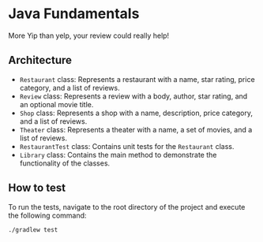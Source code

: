 # Java Fundamentals

More Yip than yelp, your review could really help!

## Architecture

- `Restaurant` class: Represents a restaurant with a name, star rating, price category, and a list of reviews.
- `Review` class: Represents a review with a body, author, star rating, and an optional movie title.
- `Shop` class: Represents a shop with a name, description, price category, and a list of reviews.
- `Theater` class: Represents a theater with a name, a set of movies, and a list of reviews.
- `RestaurantTest` class: Contains unit tests for the `Restaurant` class.
- `Library` class: Contains the main method to demonstrate the functionality of the classes.

## How to test

To run the tests, navigate to the root directory of the project and execute the following command:

```bash
./gradlew test
```